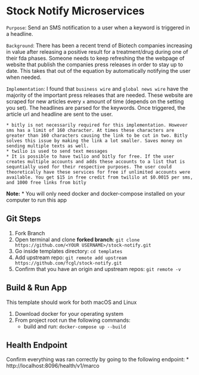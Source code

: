 # Stock Notify Microservices

`Purpose`: Send an SMS notification to a user when a keyword is triggered in a headline.

`Background`:   There has been a recent trend of  Biotech companies increasing in value after releasing a positive result for a treatment/drug during one of their fda phases. Someone needs to keep refreshing the the webpage of website that publish the companies press releases in order to stay up to date. This takes that out of the equation by automatically notifying the user when needed. 

`Implementation`: I found that `business wire` and `global news wire` have the majority of the important press releases that are needed. These website are scraped for new articles every `x` amount of time (depends on the setting you set). The headlines are parsed for the keywords. Once triggered, the article url and headline are sent to the user.

    * bitly is not necessarily required for this implementation. However sms has a limit of 160 character. At times these characters are greater than 160 characters causing the link to be cut in two. Bitly solves this issue by making the link a lot smaller. Saves money on sending multiple texts as well. 
    * twilio is used to send text messages
    * It is possible to have twilio and bitly for free. If the user creates multiple accounts and adds these accounts to a list that is sequntially used for their respective purposes. The user could theoretically have these services for free if unlimited accounts were available. You get $15 in free credit from twililo at $0.0015 per sms, and 1000 free links from bitly


**Note:** 
    * You will only need docker and docker-compose installed on your computer to run this app

## Git Steps
1. Fork Branch
2. Open terminal and clone **forked branch**: `git clone https://github.com/<YOUR USERNAME>/stock-notify.git`
3. Go inside templates directory: `cd templates`
3. Add upstream repo: `git remote add upstream https://github.com/fcgl/stock-notify.git`
4. Confirm that you have an origin and upstream repos: `git remote -v`

## Build & Run App

This template should work for both macOS and Linux

1. Download docker for your operating system
2. From project root run the following commands:
    * build and run: `docker-compose up --build`


## Health Endpoint

Confirm everything was ran correctly by going to the following endpoint: 
    * http://localhost:8096/health/v1/marco
    


